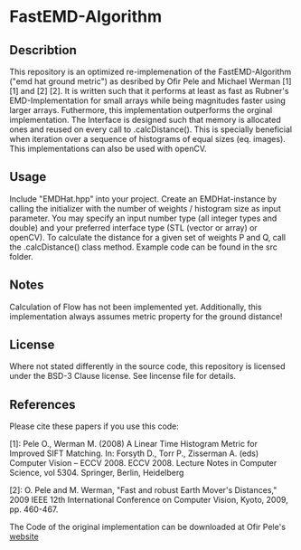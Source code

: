#  FastEMD-Algorithm

## Describtion
This repository is an optimized re-implemenation of the FastEMD-Algorithm ("emd hat ground metric") as desribed by Ofir Pele and Michael Werman [1][1] and [2] [2]. It is written such that it performs at least as fast as Rubner's EMD-Implementation for small arrays while being magnitudes faster using larger arrays. Futhermore, this implementation outperforms the orginal implementation. The Interface is designed such that memory is allocated ones and reused on every call to .calcDistance(). This is specially beneficial when iteration over a sequence of histograms of equal sizes (eq. images). 
This implementations can also be used with openCV.

## Usage
Include "EMDHat.hpp" into your project. Create an EMDHat-instance by calling the initializer with the number of weights / histogram size as input parameter.
You may specify an input number type (all integer types and double) and your preferred interface type (STL (vector or array) or openCV).
To calculate the distance for a given set of weights P and Q, call the .calcDistance() class method.
Example code can be found in the src folder.

## Notes
Calculation of Flow has not been implemented yet. Additionally, this implementation always assumes metric property for the ground distance!

## License
Where not stated differently in the source code, this repository is licensed under the BSD-3 Clause license. See lincense file for details. 

## References
Please cite these papers if you use this code:

[1]: Pele O., Werman M. (2008) A Linear Time Histogram Metric for Improved SIFT Matching. In: Forsyth D., Torr P., Zisserman A. (eds) Computer Vision – ECCV 2008. ECCV 2008. Lecture        Notes in Computer Science, vol 5304. Springer, Berlin, Heidelberg

[2]: O. Pele and M. Werman, "Fast and robust Earth Mover's Distances," 2009 IEEE 12th International Conference on Computer Vision, Kyoto, 2009, pp. 460-467.

The Code of the original implementation can be downloaded at Ofir Pele's [website](http://ofirpele.droppages.com)

